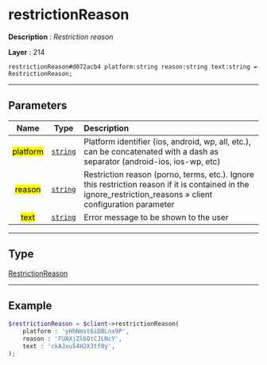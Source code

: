 # restrictionReason

**Description** : *Restriction reason*

**Layer** : 214

```tl
restrictionReason#d072acb4 platform:string reason:string text:string = RestrictionReason;
```

---

## Parameters

| Name | Type | Description |
| :---: | :---: | :--- |
| <mark>platform</mark> | [`string`](type/string) | Platform identifier (ios, android, wp, all, etc.), can be concatenated with a dash as separator (android-ios, ios-wp, etc) |
| <mark>reason</mark> | [`string`](type/string) | Restriction reason (porno, terms, etc.). Ignore this restriction reason if it is contained in the ignore_restriction_reasons » client configuration parameter |
| <mark>text</mark> | [`string`](type/string) | Error message to be shown to the user |

---

## Type

[RestrictionReason](type/RestrictionReason)

---

## Example

```php
$restrictionReason = $client->restrictionReason(
	platform : 'yHhNmst6iDBLnx9P',
	reason : 'FUAXjZl6QtCJLNcY',
	text : 'ckAJxu54H2X3tf0y',
);
```